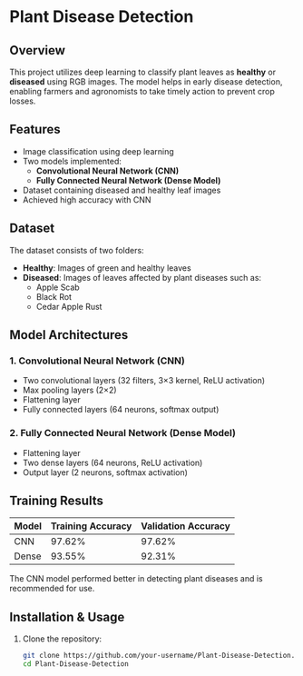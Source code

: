 # Plant Disease Detection

## Overview
This project utilizes deep learning to classify plant leaves as **healthy** or **diseased** using RGB images. The model helps in early disease detection, enabling farmers and agronomists to take timely action to prevent crop losses.

## Features
- Image classification using deep learning
- Two models implemented:
  - **Convolutional Neural Network (CNN)**
  - **Fully Connected Neural Network (Dense Model)**
- Dataset containing diseased and healthy leaf images
- Achieved high accuracy with CNN

## Dataset
The dataset consists of two folders:
- **Healthy**: Images of green and healthy leaves
- **Diseased**: Images of leaves affected by plant diseases such as:
  - Apple Scab
  - Black Rot
  - Cedar Apple Rust

## Model Architectures
### 1. **Convolutional Neural Network (CNN)**
- Two convolutional layers (32 filters, 3×3 kernel, ReLU activation)
- Max pooling layers (2×2)
- Flattening layer
- Fully connected layers (64 neurons, softmax output)

### 2. **Fully Connected Neural Network (Dense Model)**
- Flattening layer
- Two dense layers (64 neurons, ReLU activation)
- Output layer (2 neurons, softmax activation)

## Training Results
| Model  | Training Accuracy | Validation Accuracy |
|--------|------------------|--------------------|
| CNN    | 97.62%           | 97.62%             |
| Dense  | 93.55%           | 92.31%             |

The CNN model performed better in detecting plant diseases and is recommended for use.

## Installation & Usage
1. Clone the repository:
   ```sh
   git clone https://github.com/your-username/Plant-Disease-Detection.git
   cd Plant-Disease-Detection
